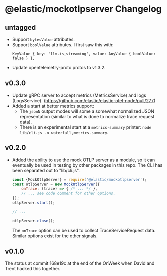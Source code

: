 # @elastic/mockotlpserver Changelog

## untagged

- Support `bytesValue` attributes.
- Support `boolValue` attributes. I first saw this with:
    ```
    KeyValue { key: 'llm.is_streaming', value: AnyValue { boolValue: false } },
    ```
- Update opentelemetry-proto protos to v1.3.2.

## v0.3.0

- Update gRPC server to accept metrics (MetricsService) and logs (LogsService).
  (https://github.com/elastic/elastic-otel-node/pull/277)
- Added a start at better metrics support:
    - The `jsonN` output modes will some a somewhat normalized JSON
      representation (similar to what is done to normalize trace request data).
    - There is an experimental start at a `metrics-summary` printer:
      `node lib/cli.js -o waterfall,metrics-summary`.

## v0.2.0

- Added the ability to use the mock OTLP server as a module, so it can
  eventually be used in testing by other packages in this repo. The CLI
  has been separated out to "lib/cli.js".

    ```js
    const {MockOtlpServer} = require('@elastic/mockotlpserver');
    const otlpServer = new MockOtlpServer({
        onTrace: (trace) => { /* ... */ },
        // ... see code comment for other options.
    });
    otlpServer.start();

    // ...

    otlpServer.close();
    ```

    The `onTrace` option can be used to collect TraceServiceRequest
    data. Similar options exist for the other signals.

## v0.1.0

The status at commit 168e19c at the end of the OnWeek when David and
Trent hacked this together.
